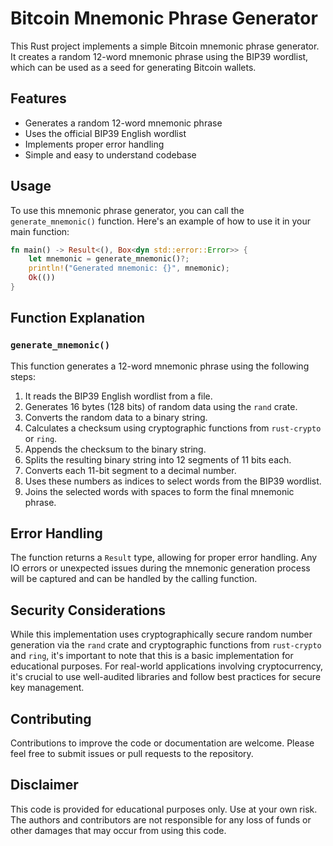 # Bitcoin Mnemonic Phrase Generator

This Rust project implements a simple Bitcoin mnemonic phrase generator. It creates a random 12-word mnemonic phrase using the BIP39 wordlist, which can be used as a seed for generating Bitcoin wallets.

## Features

- Generates a random 12-word mnemonic phrase
- Uses the official BIP39 English wordlist
- Implements proper error handling
- Simple and easy to understand codebase

## Usage

To use this mnemonic phrase generator, you can call the `generate_mnemonic()` function. Here's an example of how to use it in your main function:

```rust
fn main() -> Result<(), Box<dyn std::error::Error>> {
    let mnemonic = generate_mnemonic()?;
    println!("Generated mnemonic: {}", mnemonic);
    Ok(())
}
```

## Function Explanation

### `generate_mnemonic()`

This function generates a 12-word mnemonic phrase using the following steps:

1. It reads the BIP39 English wordlist from a file.
2. Generates 16 bytes (128 bits) of random data using the `rand` crate.
3. Converts the random data to a binary string.
4. Calculates a checksum using cryptographic functions from `rust-crypto` or `ring`.
5. Appends the checksum to the binary string.
6. Splits the resulting binary string into 12 segments of 11 bits each.
7. Converts each 11-bit segment to a decimal number.
8. Uses these numbers as indices to select words from the BIP39 wordlist.
9. Joins the selected words with spaces to form the final mnemonic phrase.

## Error Handling

The function returns a `Result` type, allowing for proper error handling. Any IO errors or unexpected issues during the mnemonic generation process will be captured and can be handled by the calling function.

## Security Considerations

While this implementation uses cryptographically secure random number generation via the `rand` crate and cryptographic functions from `rust-crypto` and `ring`, it's important to note that this is a basic implementation for educational purposes. For real-world applications involving cryptocurrency, it's crucial to use well-audited libraries and follow best practices for secure key management.

## Contributing

Contributions to improve the code or documentation are welcome. Please feel free to submit issues or pull requests to the repository.


## Disclaimer

This code is provided for educational purposes only. Use at your own risk. The authors and contributors are not responsible for any loss of funds or other damages that may occur from using this code.
